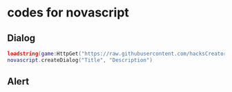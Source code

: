 # codes for novascript
## Dialog
```lua
loadstring(game:HttpGet("https://raw.githubusercontent.com/hacksCreator101/source-novascript/main/dialog.lua"))()
novascript.createDialog("Title", "Description")
```
## Alert
```lua

```
